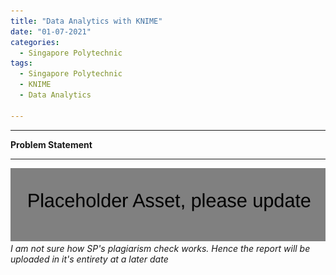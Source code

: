 ```yaml
---
title: "Data Analytics with KNIME"
date: "01-07-2021"
categories:
  - Singapore Polytechnic
tags:
  - Singapore Polytechnic
  - KNIME
  - Data Analytics

---
```


***

<strong>Problem Statement</strong>

***

![PlaceHolder](/assets/images/common/Placeholder.png)
<br><em>I am not sure how SP's plagiarism check works. Hence the report will be uploaded in it's entirety at a later date</em>
